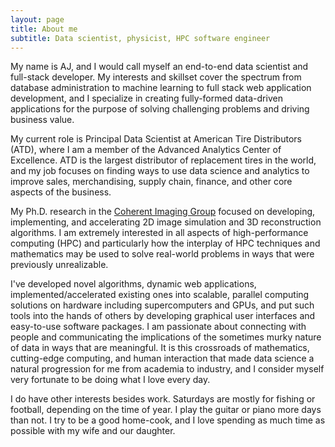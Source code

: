 ```yaml
---
layout: page
title: About me
subtitle: Data scientist, physicist, HPC software engineer
---
```


My name is AJ, and I would call myself an end-to-end data scientist and full-stack developer. My interests and skillset cover the spectrum from database administration to machine learning to full stack web application development, and I specialize in creating fully-formed data-driven applications for the purpose of solving challenging problems and driving business value.

My current role is Principal Data Scientist at American Tire Distributors (ATD), where I am a member of the Advanced Analytics Center of Excellence. ATD is the largest distributor of replacement tires in the world, and my job focuses on finding ways to use data science and analytics to improve sales, merchandising, supply chain, finance, and other core aspects of the business.

My Ph.D. research in the [Coherent Imaging Group](http://www.physics.ucla.edu/research/imaging/) focused on developing, implementing, and accelerating 2D image simulation and 3D reconstruction algorithms. I am extremely interested in all aspects of high-performance computing (HPC) and particularly how the interplay of HPC techniques and mathematics may be used to solve real-world problems in ways that were previously unrealizable.

I've developed novel algorithms, dynamic web applications, implemented/accelerated existing ones into scalable, parallel computing solutions on hardware including supercomputers and GPUs, and put such tools into the hands of others by developing graphical user interfaces and easy-to-use software packages. I am passionate about connecting with people and communicating the implications of the sometimes murky nature of data in ways that are meaningful. It is this crossroads of mathematics, cutting-edge computing, and human interaction that made data science a natural progression for me from academia to industry, and I consider myself very fortunate to be doing what I love every day.

I do have other interests besides work. Saturdays are mostly for fishing or football, depending on the time of year. I play the guitar or piano more days than not. I try to be a good home-cook, and I love spending as much time as possible with my wife and our daughter.
